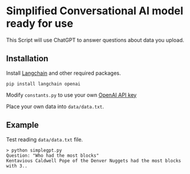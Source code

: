 # Simplified Conversational AI model ready for use

This Script will use ChatGPT to answer questions about data you upload.

## Installation

Install [Langchain](https://github.com/hwchase17/langchain) and other required packages.
```
pip install langchain openai
```
Modify `constants.py` to use your own [OpenAI API key](https://platform.openai.com/account/api-keys)

Place your own data into `data/data.txt`.

## Example
Test reading `data/data.txt` file.
```
> python simplegpt.py
Question: "Who had the most blocks"
Kentavious Caldwell Pope of the Denver Nuggets had the most blocks with 3..
```
